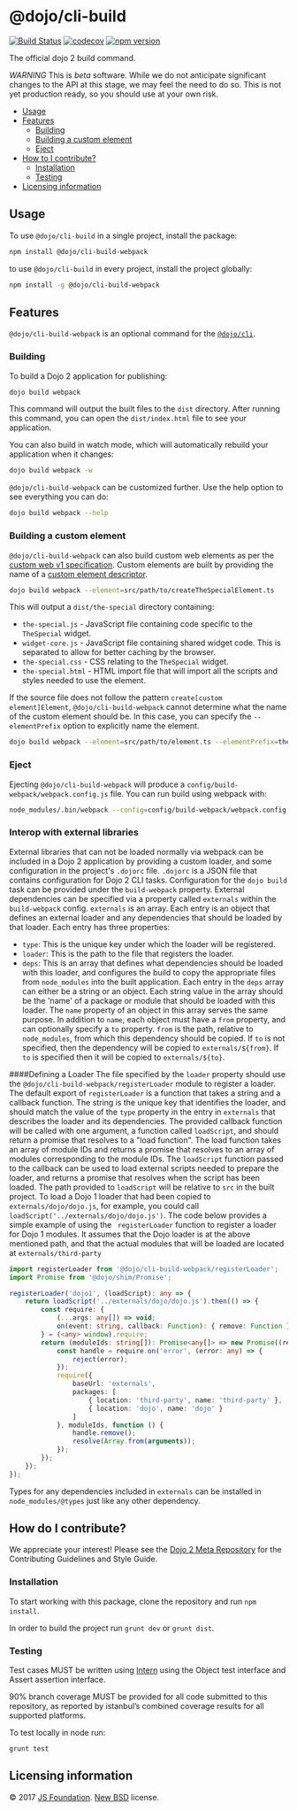 # @dojo/cli-build

[![Build Status](https://travis-ci.org/dojo/cli-build.svg?branch=master)](https://travis-ci.org/dojo/cli-build)
[![codecov](https://codecov.io/gh/dojo/cli-build/branch/master/graph/badge.svg)](https://codecov.io/gh/dojo/cli-build)
[![npm version](https://badge.fury.io/js/%40dojo%2Fcli-build-webpack.svg)](https://badge.fury.io/js/%40dojo%2Fcli-build-webpack)

The official dojo 2 build command.

*WARNING* This is _beta_ software. While we do not anticipate significant changes to the API at this stage, we may feel the need to do so. This is not yet production ready, so you should use at your own risk. 

- [Usage](#usage)
- [Features](#features)
  - [Building](#building)
  - [Building a custom element](#building-a-custom-element)
  - [Eject](#eject)
- [How to I contribute?](#how-do-i-contribute)
  - [Installation](#installation)
  - [Testing](#testing)
- [Licensing information](#licensing-information)

## Usage

To use `@dojo/cli-build` in a single project, install the package:

```bash
npm install @dojo/cli-build-webpack
```

to use `@dojo/cli-build` in every project, install the project globally:

```bash
npm install -g @dojo/cli-build-webpack
```

## Features

`@dojo/cli-build-webpack` is an optional command for the [`@dojo/cli`](https://github.com/dojo/cli).

### Building

To build a Dojo 2 application for publishing:

```bash
dojo build webpack
```

This command will output the built files to the `dist` directory.  After running this command, you can open the `dist/index.html` file to see your application.

You can also build in watch mode, which will automatically rebuild your application when it changes:

```bash
dojo build webpack -w
```

`@dojo/cli-build-webpack` can be customized further. Use the help option to see everything you can do:

```bash
dojo build webpack --help
```

### Building a custom element

`@dojo/cli-build-webpack` can also build custom web elements as per the [custom web v1 specification](https://www.w3.org/TR/2016/WD-custom-elements-20161013/). Custom elements are built by providing the name of a [custom element descriptor](https://github.com/dojo/widget-core#web-components).

```bash
dojo build webpack --element=src/path/to/createTheSpecialElement.ts
```

This will output a `dist/the-special` directory containing:

* `the-special.js` - JavaScript file containing code specific to the `TheSpecial` widget.
* `widget-core.js` - JavaScript file containing shared widget code. This is separated to allow for better caching by the browser.
* `the-special.css` - CSS relating to the `TheSpecial` widget.
* `the-special.html` - HTML import file that will import all the scripts and styles needed to use the element.

If the source file does not follow the pattern `create[custom element]Element`, `@dojo/cli-build-webpack` cannot determine what the name of the custom element should be. In this case, you can specify the `--elementPrefix` option to explicitly name the element.

```bash
dojo build webpack --element=src/path/to/element.ts --elementPrefix=the-special
```

### Eject

Ejecting `@dojo/cli-build-webpack` will produce a `config/build-webpack/webpack.config.js` file. You can run build using webpack with:

```bash
node_modules/.bin/webpack --config=config/build-webpack/webpack.config.js
```

### Interop with external libraries

External libraries that can not be loaded normally via webpack can be included in a Dojo 2 application by providing a custom loader, and some
configuration in the project's `.dojorc` file.
`.dojorc` is a JSON file that contains configuration for Dojo 2 CLI tasks. Configuration for the `dojo build` task can be provided under the
`build-webpack` property.
External dependencies can be specified via a property called `externals` within the `build-webpack` config.
`externals` is an array. Each entry is an object that defines an external loader and any dependencies that should be loaded by that loader. Each entry has three properties:
* `type`: This is the unique key under which the loader will be registered.
* `loader`: This is the path to the file that registers the loader.
* `deps`: This is an array that defines what dependencies should be loaded with this loader, and configures the build to copy the appropriate files
 from `node_modules` into the built application. Each entry in the `deps` array can either be a string or an object. Each string value in the array should be the 'name' of a package or module that should be loaded with this loader. The `name` property of an object in this array serves the same purpose. In addition to `name`, each object must have a `from` property, and can optionally specify a `to` property. `from` is the path, relative to `node_modules`, from which this dependency should be copied. If `to` is not specified, then the dependency will be copied to `externals/${from}`. If `to` is specified then it will be copied to `externals/${to}`.

####Defining a Loader
The file specified by the `loader` property should use the `@dojo/cli-build-webpack/registerLoader` module to register a loader.
The default export of `registerLoader` is a function that takes a string and a callback function. The string is the unique key that identifies the
loader, and should match the value of the `type` property in the entry in `externals` that describes the loader and its dependencies.
The provided callback function will be called with one argument, a function called `loadScript`, and should return a promise that resolves to a "load
function".
The load function takes an array of module IDs and returns a promise that resolves to an array of modules corresponding to the module IDs.
The `loadScript` function passed to the callback can be used to load external scripts needed to prepare the loader, and returns a promise that resolves
when the script has been loaded.
The path provided to `loadScript` will be relative to `src` in the built project. To load a Dojo 1 loader that had been copied to
`externals/dojo/dojo.js`, for example, you could call `loadScript('../externals/dojo/dojo.js')`. The code below provides a simple example of using the `
registerLoader` function to register a loader for Dojo 1 modules. It assumes that the Dojo loader is at the above mentioned path, and that the actual
modules that will be loaded are located at `externals/third-party`

```typescript
import registerLoader from '@dojo/cli-build-webpack/registerLoader';
import Promise from '@dojo/shim/Promise';

registerLoader('dojo1', (loadScript): any => {
	return loadScript('../externals/dojo/dojo.js').then(() => {
		const require: {
		    (...args: any[]) => void;
		    on(event: string, callback: Function): { remove: Function };
        } = (<any> window).require;
		return (moduleIds: string[]): Promise<any[]> => new Promise((resolve, reject) => {
		    const handle = require.on('error', (error: any) => {
		        reject(error);
		    });
			require({
				baseUrl: 'externals',
				packages: [
					{ location: 'third-party', name: 'third-party' },
					{ location: 'dojo', name: 'dojo' }
				]
			}, moduleIds, function () {
			    handle.remove();
				resolve(Array.from(arguments));
			});
		});
	});
});
```

Types for any dependencies included in `externals` can be installed in `node_modules/@types` just like any other dependency.

## How do I contribute?

We appreciate your interest!  Please see the [Dojo 2 Meta Repository](https://github.com/dojo/meta#readme) for the
Contributing Guidelines and Style Guide.

### Installation

To start working with this package, clone the repository and run `npm install`.

In order to build the project run `grunt dev` or `grunt dist`.

### Testing

Test cases MUST be written using [Intern](https://theintern.github.io) using the Object test interface and Assert assertion interface.

90% branch coverage MUST be provided for all code submitted to this repository, as reported by istanbul’s combined coverage results for all supported platforms.

To test locally in node run:

`grunt test`

## Licensing information

© 2017 [JS Foundation](https://js.foundation/). [New BSD](http://opensource.org/licenses/BSD-3-Clause) license.
